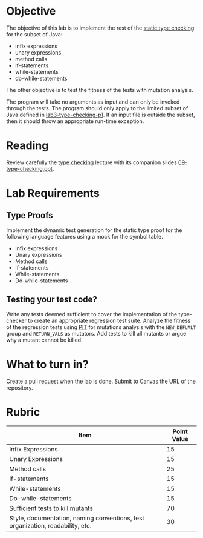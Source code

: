 # Objective

The objective of this lab is to implement the rest of the [static type checking](https://en.wikipedia.org/wiki/Type_system#Static_type_checking) for the subset of Java: 

  * infix expressions
  * unary expressions
  * method calls
  * if-statements
  * while-statements
  * do-while-statements

The other objective is to test the fitness of the tests with mutation analysis. 

The program will take no arguments as input and can only be invoked through the tests. The program should only apply to the limited subset of Java defined in [lab3-type-checking-p1](https://github.com/byu-cs329/lab3-type-checking-p1). If an input file is outside the subset, then it should throw an appropriate run-time exception.

# Reading

Review carefully the [type checking](https://bitbucket.org/byucs329/byu-cs-329-lecture-notes/src/master/type-checking.md) lecture with its companion slides [09-type-checking.ppt](https://bitbucket.org/byucs329/byu-cs-329-lecture-notes/src/master/compilers/09-type-checking.ppt).

# Lab Requirements

## Type Proofs

Implement the dynamic test generation for the static type proof for the following language features using a mock for the symbol table. 

  * Infix expressions
  * Unary expressions
  * Method calls
  * If-statements
  * While-statements
  * Do-while-statements

## Testing your test code?

Write any tests deemed sufficient to cover the implementation of the type-checker to create an appropriate regression test suite. Analyze the fitness of the regression tests using [PIT](http://pittest.org) for mutations analysis with the `NEW_DEFUALT` group and `RETURN_VALS` as mutators. Add tests to kill all mutants or argue why a mutant cannot be killed.

# What to turn in?

Create a pull request when the lab is done. Submit to Canvas the URL of the repository.

# Rubric

| Item | Point Value |
| ------- | ----------- |
| Infix Expressions | 15 |
| Unary Expressions | 15 |
| Method calls | 25 |
| If-statements | 15 |
| While-statements | 15 |
| Do-while-statements | 15 | 
| Sufficient tests to kill mutants | 70 | 
| Style, documentation, naming conventions, test organization, readability, etc. | 30 | 